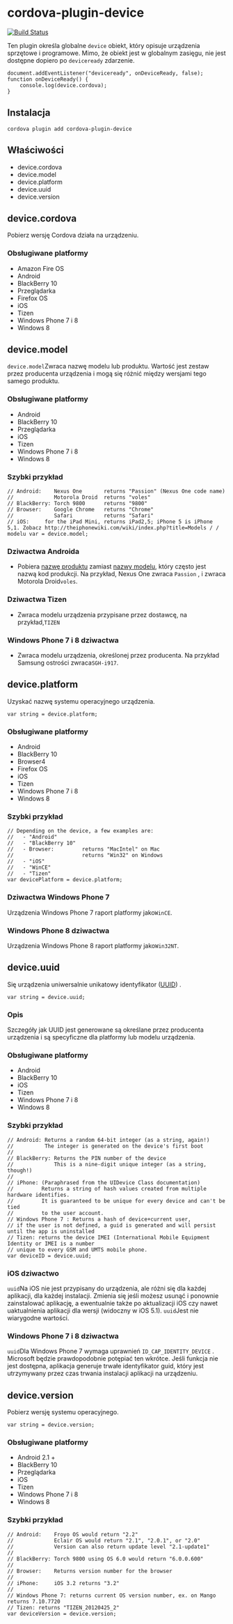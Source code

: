 <!--
# license: Licensed to the Apache Software Foundation (ASF) under one
#         or more contributor license agreements.  See the NOTICE file
#         distributed with this work for additional information
#         regarding copyright ownership.  The ASF licenses this file
#         to you under the Apache License, Version 2.0 (the
#         "License"); you may not use this file except in compliance
#         with the License.  You may obtain a copy of the License at
#
#           http://www.apache.org/licenses/LICENSE-2.0
#
#         Unless required by applicable law or agreed to in writing,
#         software distributed under the License is distributed on an
#         "AS IS" BASIS, WITHOUT WARRANTIES OR CONDITIONS OF ANY
#         KIND, either express or implied.  See the License for the
#         specific language governing permissions and limitations
#         under the License.
-->

# cordova-plugin-device

[![Build Status](https://travis-ci.org/apache/cordova-plugin-device.svg?branch=master)](https://travis-ci.org/apache/cordova-plugin-device)

Ten plugin określa globalne `device` obiekt, który opisuje urządzenia sprzętowe i programowe. Mimo, że obiekt jest w
globalnym zasięgu, nie jest dostępne dopiero po `deviceready` zdarzenie.

    document.addEventListener("deviceready", onDeviceReady, false);
    function onDeviceReady() {
        console.log(device.cordova);
    }

## Instalacja

    cordova plugin add cordova-plugin-device

## Właściwości

* device.cordova
* device.model
* device.platform
* device.uuid
* device.version

## device.cordova

Pobierz wersję Cordova działa na urządzeniu.

### Obsługiwane platformy

* Amazon Fire OS
* Android
* BlackBerry 10
* Przeglądarka
* Firefox OS
* iOS
* Tizen
* Windows Phone 7 i 8
* Windows 8

## device.model

`device.model`Zwraca nazwę modelu lub produktu. Wartość jest zestaw przez producenta urządzenia i mogą się różnić między
wersjami tego samego produktu.

### Obsługiwane platformy

* Android
* BlackBerry 10
* Przeglądarka
* iOS
* Tizen
* Windows Phone 7 i 8
* Windows 8

### Szybki przykład

    // Android:    Nexus One       returns "Passion" (Nexus One code name)
    //             Motorola Droid  returns "voles"
    // BlackBerry: Torch 9800      returns "9800"
    // Browser:    Google Chrome   returns "Chrome"
    //             Safari          returns "Safari"
    // iOS:     for the iPad Mini, returns iPad2,5; iPhone 5 is iPhone 5,1. Zobacz http://theiphonewiki.com/wiki/index.php?title=Models / / modelu var = device.model;

### Dziwactwa Androida

* Pobiera [nazwę produktu](http://developer.android.com/reference/android/os/Build.html#PRODUCT)
  zamiast [nazwy modelu](http://developer.android.com/reference/android/os/Build.html#MODEL), który często jest nazwą
  kod produkcji. Na przykład, Nexus One zwraca `Passion` , i zwraca Motorola Droid`voles`.

### Dziwactwa Tizen

* Zwraca modelu urządzenia przypisane przez dostawcę, na przykład,`TIZEN`

### Windows Phone 7 i 8 dziwactwa

* Zwraca modelu urządzenia, określonej przez producenta. Na przykład Samsung ostrości zwraca`SGH-i917`.

## device.platform

Uzyskać nazwę systemu operacyjnego urządzenia.

    var string = device.platform;

### Obsługiwane platformy

* Android
* BlackBerry 10
* Browser4
* Firefox OS
* iOS
* Tizen
* Windows Phone 7 i 8
* Windows 8

### Szybki przykład

    // Depending on the device, a few examples are:
    //   - "Android"
    //   - "BlackBerry 10"
    //   - Browser:         returns "MacIntel" on Mac
    //                      returns "Win32" on Windows
    //   - "iOS"
    //   - "WinCE"
    //   - "Tizen"
    var devicePlatform = device.platform;

### Dziwactwa Windows Phone 7

Urządzenia Windows Phone 7 raport platformy jako`WinCE`.

### Windows Phone 8 dziwactwa

Urządzenia Windows Phone 8 raport platformy jako`Win32NT`.

## device.uuid

Się urządzenia uniwersalnie unikatowy identyfikator ([UUID](http://en.wikipedia.org/wiki/Universally_Unique_Identifier))
.

    var string = device.uuid;

### Opis

Szczegóły jak UUID jest generowane są określane przez producenta urządzenia i są specyficzne dla platformy lub modelu
urządzenia.

### Obsługiwane platformy

* Android
* BlackBerry 10
* iOS
* Tizen
* Windows Phone 7 i 8
* Windows 8

### Szybki przykład

    // Android: Returns a random 64-bit integer (as a string, again!)
    //          The integer is generated on the device's first boot
    //
    // BlackBerry: Returns the PIN number of the device
    //             This is a nine-digit unique integer (as a string, though!)
    //
    // iPhone: (Paraphrased from the UIDevice Class documentation)
    //         Returns a string of hash values created from multiple hardware identifies.
    //         It is guaranteed to be unique for every device and can't be tied
    //         to the user account.
    // Windows Phone 7 : Returns a hash of device+current user,
    // if the user is not defined, a guid is generated and will persist until the app is uninstalled
    // Tizen: returns the device IMEI (International Mobile Equipment Identity or IMEI is a number
    // unique to every GSM and UMTS mobile phone.
    var deviceID = device.uuid;

### iOS dziwactwo

`uuid`Na iOS nie jest przypisany do urządzenia, ale różni się dla każdej aplikacji, dla każdej instalacji. Zmienia się
jeśli możesz usunąć i ponownie zainstalować aplikację, a ewentualnie także po aktualizacji iOS czy nawet uaktualnienia
aplikacji dla wersji (widoczny w iOS 5.1). `uuid`Jest nie wiarygodne wartości.

### Windows Phone 7 i 8 dziwactwa

`uuid`Dla Windows Phone 7 wymaga uprawnień `ID_CAP_IDENTITY_DEVICE` . Microsoft będzie prawdopodobnie potępiać ten
wkrótce. Jeśli funkcja nie jest dostępna, aplikacja generuje trwałe identyfikator guid, który jest utrzymywany przez
czas trwania instalacji aplikacji na urządzeniu.

## device.version

Pobierz wersję systemu operacyjnego.

    var string = device.version;

### Obsługiwane platformy

* Android 2.1 +
* BlackBerry 10
* Przeglądarka
* iOS
* Tizen
* Windows Phone 7 i 8
* Windows 8

### Szybki przykład

    // Android:    Froyo OS would return "2.2"
    //             Eclair OS would return "2.1", "2.0.1", or "2.0"
    //             Version can also return update level "2.1-update1"
    //
    // BlackBerry: Torch 9800 using OS 6.0 would return "6.0.0.600"
    //
    // Browser:    Returns version number for the browser
    //
    // iPhone:     iOS 3.2 returns "3.2"
    //
    // Windows Phone 7: returns current OS version number, ex. on Mango returns 7.10.7720
    // Tizen: returns "TIZEN_20120425_2"
    var deviceVersion = device.version;